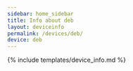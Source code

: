 ```yaml
---
sidebar: home_sidebar
title: Info about deb
layout: deviceinfo
permalink: /devices/deb/
device: deb
---
```

{% include templates/device_info.md %}
